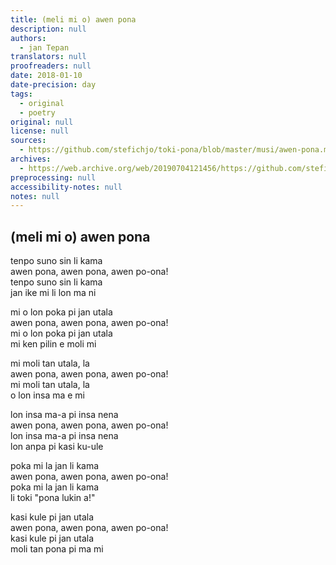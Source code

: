 ```yaml
---
title: (meli mi o) awen pona
description: null
authors:
  - jan Tepan
translators: null
proofreaders: null
date: 2018-01-10
date-precision: day
tags:
  - original
  - poetry
original: null
license: null
sources:
  - https://github.com/stefichjo/toki-pona/blob/master/musi/awen-pona.md
archives:
  - https://web.archive.org/web/20190704121456/https://github.com/stefichjo/toki-pona/blob/master/musi/awen-pona.md
preprocessing: null
accessibility-notes: null
notes: null
---
```


## (meli mi o) awen pona

tenpo suno sin li kama  \
awen pona, awen pona, awen po-ona!  \
tenpo suno sin li kama  \
jan ike mi li lon ma ni

mi o lon poka pi jan utala  \
awen pona, awen pona, awen po-ona!  \
mi o lon poka pi jan utala  \
mi ken pilin e moli mi

mi moli tan utala, la  \
awen pona, awen pona, awen po-ona!  \
mi moli tan utala, la  \
o lon insa ma e mi

lon insa ma-a pi insa nena  \
awen pona, awen pona, awen po-ona!  \
lon insa ma-a pi insa nena  \
lon anpa pi kasi ku-ule

poka mi la jan li kama  \
awen pona, awen pona, awen po-ona!  \
poka mi la jan li kama  \
li toki "pona lukin a!"

kasi kule pi jan utala  \
awen pona, awen pona, awen po-ona!  \
kasi kule pi jan utala  \
moli tan pona pi ma mi
